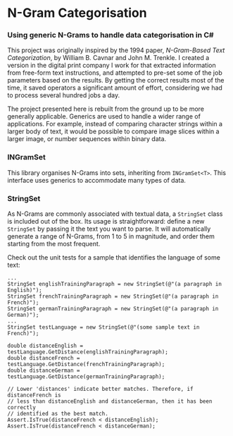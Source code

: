 # N-Gram Categorisation
### Using generic N-Grams to handle data categorisation in C#
This project was originally inspired by the 1994 paper, *N-Gram-Based Text
Categorization*, by William B. Cavnar and John M. Trenkle. I created a version
in the digital print company I work for that extracted information from
free-form text instructions, and attempted to pre-set some of the job parameters
based on the results. By getting the correct results most of the time, it
saved operators a significant amount of effort, considering we had to process
several hundred jobs a day.

The project presented here is rebuilt from the ground up to be more generally
applicable. Generics are used to handle a wider range of applications. For
example, instead of comparing character strings within a larger body of text,
it would be possible to compare image slices within a larger image, or number
sequences within binary data.

### INGramSet
This library organises N-Grams into sets, inheriting from `INGramSet<T>`. This
interface uses generics to accommodate many types of data.

### StringSet
As N-Grams are commonly associated with textual data, a `StringSet` class is
included out of the box. Its usage is straightforward: define a new `StringSet`
by passing it the text you want to parse. It will automatically generate a range
of N-Grams, from 1 to 5 in magnitude, and order them starting from the most
frequent.

Check out the unit tests for a sample that identifies the language of some text:

~~~~
...
StringSet englishTrainingParagraph = new StringSet(@"(a paragraph in English)");
StringSet frenchTrainingParagraph = new StringSet(@"(a paragraph in French)");
StringSet germanTrainingParagraph = new StringSet(@"(a paragraph in German)");
...
StringSet testLanguage = new StringSet(@"(some sample text in French)");

double distanceEnglish = testLanguage.GetDistance(englishTrainingParagraph);
double distanceFrench = testLanguage.GetDistance(frenchTrainingParagraph);
double distanceGerman = testLanguage.GetDistance(germanTrainingParagraph);

// Lower 'distances' indicate better matches. Therefore, if distanceFrench is
// less than distanceEnglish and distanceGerman, then it has been correctly
// identified as the best match.
Assert.IsTrue(distanceFrench < distanceEnglish);
Assert.IsTrue(distanceFrench < distanceGerman);

~~~~